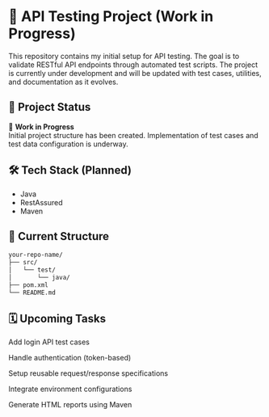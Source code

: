 # 🧪 API Testing Project (Work in Progress)

This repository contains my initial setup for API testing. The goal is to validate RESTful API endpoints through automated test scripts. The project is currently under development and will be updated with test cases, utilities, and documentation as it evolves.

## 📌 Project Status

🚧 **Work in Progress**  
Initial project structure has been created. Implementation of test cases and test data configuration is underway.

## 🛠️ Tech Stack (Planned)

- Java
- RestAssured
- Maven

## 📁 Current Structure

```bash
your-repo-name/
├── src/
│   └── test/
│       └── java/
├── pom.xml
└── README.md
```
## 🗓️ Upcoming Tasks

 Add login API test cases

 Handle authentication (token-based)

 Setup reusable request/response specifications

 Integrate environment configurations

 Generate HTML reports using Maven
